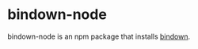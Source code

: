 # bindown-node

bindown-node is an npm package that installs [bindown](https://github.com/WillAbides/bindown).
